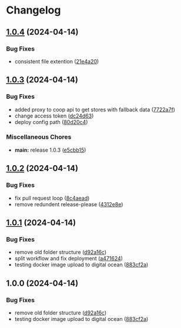 # Changelog

## [1.0.4](https://github.com/sudazzle/coop-api-gateway/compare/v1.0.3...v1.0.4) (2024-04-14)


### Bug Fixes

* consistent file extention ([21e4a20](https://github.com/sudazzle/coop-api-gateway/commit/21e4a207551dfff15ab86bb778bf0a30c37e12bc))

## [1.0.3](https://github.com/sudazzle/coop-api-gateway/compare/v1.0.2...v1.0.3) (2024-04-14)


### Bug Fixes

* added proxy to coop api to get stores with fallback data ([7722a7f](https://github.com/sudazzle/coop-api-gateway/commit/7722a7fa5e7c0af765d585ee7b16aa4382cc1871))
* change access token ([dc24d63](https://github.com/sudazzle/coop-api-gateway/commit/dc24d632a4ff4b953988ef9b0040d83b038cd0d8))
* deploy config path ([80d20c4](https://github.com/sudazzle/coop-api-gateway/commit/80d20c44ae7530bafd78d12e90966fbcf2b1e0a8))


### Miscellaneous Chores

* **main:** release 1.0.3 ([e5cbb15](https://github.com/sudazzle/coop-api-gateway/commit/e5cbb1584155a24ed6a73a37b66a326f36ca1df6))

## [1.0.2](https://github.com/sudazzle/coop-api-gateway/compare/v1.0.1...v1.0.2) (2024-04-14)


### Bug Fixes

* fix pull request loop ([8c4aead](https://github.com/sudazzle/coop-api-gateway/commit/8c4aead9b6b260eca5036a9533e7192319c27a3a))
* remove redundent release-please ([4312e8e](https://github.com/sudazzle/coop-api-gateway/commit/4312e8eca95af77ee17dbb49c4098cc99e1452a0))

## [1.0.1](https://github.com/sudazzle/coop-api-gateway/compare/v1.0.0...v1.0.1) (2024-04-14)


### Bug Fixes

* remove old folder structure ([d92a16c](https://github.com/sudazzle/coop-api-gateway/commit/d92a16cd8f0d9c3fd505b12243138364ffd99a79))
* split workflow and fix deployment ([a471624](https://github.com/sudazzle/coop-api-gateway/commit/a47162426c786cb1723458f984a530259eb69a8b))
* testing docker image upload to digital ocean ([883cf2a](https://github.com/sudazzle/coop-api-gateway/commit/883cf2a818678d29a5b005a6ea0ee5bec124a6ae))

## 1.0.0 (2024-04-14)


### Bug Fixes

* remove old folder structure ([d92a16c](https://github.com/sudazzle/coop-api-gateway/commit/d92a16cd8f0d9c3fd505b12243138364ffd99a79))
* testing docker image upload to digital ocean ([883cf2a](https://github.com/sudazzle/coop-api-gateway/commit/883cf2a818678d29a5b005a6ea0ee5bec124a6ae))
